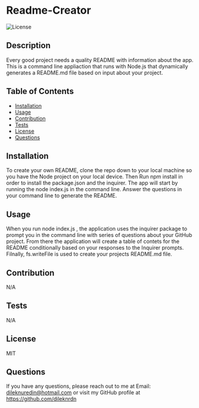 # Readme-Creator
  ![License](https://img.shields.io/badge/License-MIT-blue.svg)
  ## Description
  Every good project needs a quality README with information about the app. This is a command line appliaction	that	runs with Node.js that dynamically generates a README.md file based on input about your project.

  ## Table of Contents
  - [Installation](#installation)
  - [Usage](#usage)
  - [Contribution](#contribution)
  - [Tests](#tests)
  - [License](#license)
  - [Questions](#questions)
  
  ## Installation
  To create your own README, clone the repo down to your local machine so you have the Node project on your local device. Then Run npm install in order to install the package.json and the inquirer. The app will start by running the node index.js       in the command line.       Answer the questions in your command line to generate the README.  

  ## Usage

  When you run node index.js , the application uses the inquirer package to prompt you in the command line with series of questions about your GitHub  project. From there the application will create a table of contets for the README conditionally based on your responses to the Inquirer prompts. Filnally, fs.writeFile is used to create your projects README.md file. 

  ## Contribution

  N/A

  ## Tests

  N/A

  ## License

  MIT

  ## Questions

  If you have any questions, please reach out to me at Email: dileknuredin@hotmail.com or 
  visit my GitHub profile at https://github.com/dileknrdn 
